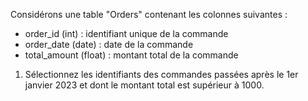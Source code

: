 Considérons une table "Orders" contenant les colonnes suivantes :

- order_id (int) : identifiant unique de la commande
- order_date (date) : date de la commande
- total_amount (float) : montant total de la commande

1. Sélectionnez les identifiants des commandes passées après le 1er janvier 2023 et dont le montant total est supérieur à 1000.
